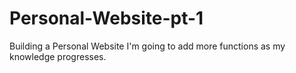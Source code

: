 # Personal-Website-pt-1
Building a Personal Website
I'm going to add more functions as my knowledge progresses.

